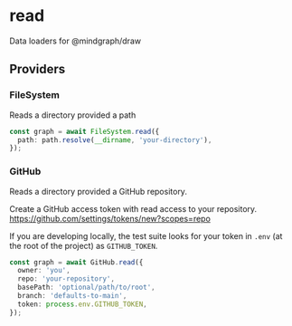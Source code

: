 # read

Data loaders for @mindgraph/draw

## Providers

### FileSystem

Reads a directory provided a path

```ts
const graph = await FileSystem.read({
  path: path.resolve(__dirname, 'your-directory'),
});
```

### GitHub

Reads a directory provided a GitHub repository.

Create a GitHub access token with read access to your repository. https://github.com/settings/tokens/new?scopes=repo

If you are developing locally, the test suite looks for your token in `.env` (at the root of the project) as `GITHUB_TOKEN`.

```ts
const graph = await GitHub.read({
  owner: 'you',
  repo: 'your-repository',
  basePath: 'optional/path/to/root',
  branch: 'defaults-to-main',
  token: process.env.GITHUB_TOKEN,
});
```
